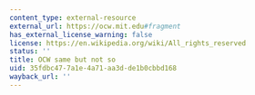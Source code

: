 ```yaml
---
content_type: external-resource
external_url: https://ocw.mit.edu#fragment
has_external_license_warning: false
license: https://en.wikipedia.org/wiki/All_rights_reserved
status: ''
title: OCW same but not so
uid: 35fdbc47-7a1e-4a71-aa3d-de1b0cbbd168
wayback_url: ''
---
```

